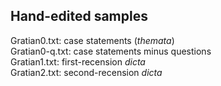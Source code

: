 ## Hand-edited samples

Gratian0.txt: case statements (_themata_)  
Gratian0-q.txt: case statements minus questions  
Gratian1.txt: first-recension _dicta_  
Gratian2.txt: second-recension _dicta_  
